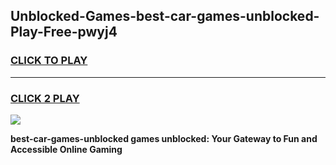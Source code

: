 
## Unblocked-Games-best-car-games-unblocked-Play-Free-pwyj4
<h3>
<a href="https://premium76.site?title=best-car-games-unblocked&ref=10A">CLICK TO PLAY</a></h3>
<hr>

<h3>
<a href="https://premium76.site?title=best-car-games-unblocked&ref=10A">CLICK 2 PLAY</a>
  
</h3>

<a href="https://premium76.site?title=best-car-games-unblocked&ref=10A"><img src="https://clearcache.store/games.png"></a>


**best-car-games-unblocked games unblocked: Your Gateway to Fun and Accessible Online Gaming**
